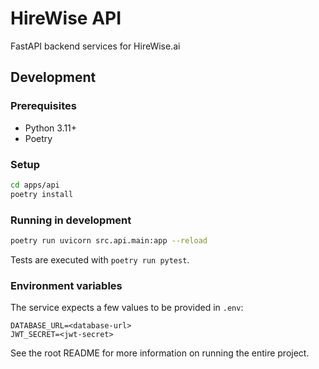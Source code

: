 # HireWise API

FastAPI backend services for HireWise.ai

## Development

### Prerequisites
- Python 3.11+
- Poetry

### Setup
```bash
cd apps/api
poetry install
```

### Running in development
```bash
poetry run uvicorn src.api.main:app --reload
```

Tests are executed with `poetry run pytest`.

### Environment variables
The service expects a few values to be provided in `.env`:

```
DATABASE_URL=<database-url>
JWT_SECRET=<jwt-secret>
```

See the root README for more information on running the entire project.
